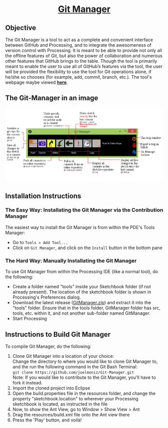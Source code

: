 # <div align="center"> <u>Git Manager </div></u>

## Objective  
  
The Git Manager is a tool to act as a complete and convenient interface between GitHub and Processing, and to integrate the awesomeness of version control with Processing. It is meant to be able to provide not only all the offline features of Git, but also the power of collaboration and numerous other features that GitHub brings to the table. Though the tool is primarily meant to enable the user to use all of GitHub’s features via the tool,  the user will be provided the flexibility to use the tool for Git operations alone, if he/she so chooses (for example, add, commit, branch, etc.). The tool's webpage maybe viewed [**here**](http://joelmoniz.com/git-manager/).
  
## The Git-Manager in an image  
![The super-intuitive, friendly neighbourhood Git-Manager](data/toolbar/help_screen.png)

## Installation Instructions

### The Easy Way: Installating the Git Manager via the Contribution Manager
The easiest way to install the Git Manager is from within the PDE's Tools Manager:

* Go to `Tools > Add Tool...`
* Click on `Git Manager`, and click on the `Install` button in the bottom pane

### The Hard Way: Manually Installating the Git Manager
To use Git Manager from within the Processing IDE (like a normal tool), do the following:

* Create a folder named "tools" inside your Sketchbook folder (if not already present). The location of the sketchbook folder is shown in Processing's Preferences dialog.
* Download the latest release ([GitManager.zip](https://github.com/joelmoniz/Git-Manager/releases/tag/latest)) and extract it into the "tools" folder. Ensure that in the tools folder, GitManager folder has src, tools, etc. within it, and not another sub-folder named GitManager.  
* Start Processing  

## Instructions to Build Git Manager
To compile Git Manager, do the following:

1. Clone Git Manager into a location of your choice:  
Change the directory to where you would like to clone Git Manager to, and the run the  following command in the Git Bash Terminal:   
`git clone https://github.com/joelmoniz/Git-Manager.git`  
Note: If you would like to contribute to the Git Manager, you'll have to fork it instead.  
2. Import the cloned project into Eclipse
3. Open the build.properties file in the resources folder, and change the property "sketchbook.location" to wherever your Processing sketchbook is located, as instructed in the file
4. Now, to show the Ant View, go to Window > Show View > Ant
5. Drag the resources/build.xml file onto the Ant view there
6. Press the 'Play' button, and voilà!

<!--  
>##Sources  
  
>The following is a list of sources that are being (or have been) used while creating this tool. Though the tool is not complete, this list will keep building up as the tool progresses so that I don't miss a source out:  
>
* [Processing Source Code](https://github.com/processing/processing)  
>Since I wanted the look and feel of Git Manager to be similar to Processing, a significant part of especially the Expertise Level Menu have been done with Processing's source-code used as a reference.
* [StackOverflow](http://stackoverflow.com/)  
>For every time I get stuck... If I listed down the number of times I've (already) opened this web-site when creating this tool, I'd probably spend a good half-an-hour counting :p  
* [Online Java Documentation](http://docs.oracle.com/javase/tutorial/uiswing/)  
>For every single time that I forget a complicated syntax :)
-->



<!---
The following describes how to set up a Processing tool project in Eclipse and build it successfully, and to make your tool ready for distribution.

## Import to Eclipse

There are two options to import the template project into Eclipse: using a Git [fork](https://help.github.com/articles/fork-a-repo) or using a downloaded package. If you are not familiar with Git or GitHub, you should opt for the downloaded package.

### Option A: GitHub

1. Fork the template repository to use as a starting point.
  * Navigate to https://github.com/processing/processing-tool-template in your browser.
  * Click the "Fork" button in the top-right of the page.
  * Once your fork is ready, open the new repository's "Settings" by clicking the link in the menu bar on the right.
  * Change the repository name to the name of your tool and save your changes.
  * NOTE: GitHub only allows you to fork a project once. If you need to create multiple forks, you can follow these [instructions](http://adrianshort.org/2011/11/08/create-multiple-forks-of-a-github-repo/).
1. Clone your new repository to your Eclipse workspace.
  * Open Eclipse and select the File â†’ Import... menu item.
  * Select Git â†’ Projects from Git, and click "Next >".
  * Select "URI" and click "Next >". 
  * Enter your repository's clone URL in the "URI" field. The remaining fields in the "Location" and "Connection" groups will get automatically filled in.
  * Enter your GitHub credentials in the "Authentication" group, and click "Next >".
  * Select the `master` branch on the next screen, and click "Next >".
  * The default settings on the "Local Configuration" screen should work fine, click "Next >".
  * Make sure "Import existing projects" is selected, and click "Next >".
  * Eclipse should find and select the `processing-tool-template` automatically, click "Finish".
1. Rename your Eclipse project.
  * In the Package Explorer, right-click (ctrl-click) on the folder icon of the `processing-tool-template` project, and select Refactor â†’ Rename... from the menu that pops up. 
  * Give the project the name of your tool, and click "OK".
  
### Option B: Downloaded Package

1. Download the latest Eclipse template from [here](https://github.com/processing/processing-tool-template/releases). **Don't unzip the ZIP file yet.**
1. Create a new Java project in Eclipse. 
  * From the menubar choose File â†’ New â†’ Java Project. 
  * Give the project the name of your tool.
  * Click "Finish".
1. Import the template source files.
  * Right-click (ctrl-click) onto the folder icon of your newly created project in the Package Explorer and select "Import..."`" from the menu that pops up. 
  * Select General â†’ Archive File, and click "Next >".
  * Navigate to the ZIP file you downloaded earlier in step 1, and click "Finish".
  
## Set Up and Compile
  
1. Add Processing to the project build path.
  * Open your project's "Properties" window. 
  * Under "Java Build Path", select the "Libraries" tab and then "Add External JARs...".
  * Locate and add Processing's `pde.jar` to your build path. If you're planning on using features of Processing's `PApplet` class, you'll need to add `core.jar` to the project's build path as well. It is recommended to make copies of `core.jar` and `pde.jar` in your Eclipse workspace in a `libs` folder. If this folder does not exist yet, create it. Read the [section below](#AddingJARs) regarding where to find the `core.jar` and `pde.jar` files.
  * Confirm the setup with "OK".
1. Edit the tool properties.
  * Open the `resources` folder inside of your Java project and double-click the `build.properties` file. You should see its contents in the Eclipse editor.
  * Edit the properties file, making changes to items 1-4 so that the values and paths are properly set for your project to compile. A path can be relative or absolute.
  * Make changes to items under 5. These are metadata used in the automatically generated HTML, README, and properties documents.
1. Compile your tool using Ant.
  * From the menu bar, choose Window â†’ Show View â†’ Ant. A tab with the title "Ant" will pop up on the right side of your Eclipse editor. 
  * Drag the `resources/build.xml` file in there, and a new item "ProcessingTools" will appear. 
  * Press the "Play" button inside the "Ant" tab.
1. BUILD SUCCESSFUL. The tool template will start to compile, control messages will appear in the console window, warnings can be ignored. When finished it should say BUILD SUCCESSFUL. Congratulations, you are set and you can start writing your own tool by making changes to the source code in folder `src`.
1. BUILD FAILED. In case the compile process fails, check the output in the console which will give you a closer idea of what went wrong. Errors may have been caused by
  * Incorrect path settings in the `build.properties` file. Things are most likely to go wrong at item 2, where you specify the path to `pde.jar` and other included JARs.
  * Error "Javadoc failed". If you are on Windows, make sure you are using a JDK instead of a JRE in order to be able to create the Javadoc for your tool. JRE does not come with the Javadoc application, but it is required to create tools from this template.

After having compiled and built your project successfully, you should be able to find your tool in Processing's sketchbook folder, examples will be listed in Processing's sketchbook menu. Files that have been created for the distribution of the tool are located in your Eclipse's `workspace/yourProject/distribution` folder. In there you will also find the `web` folder which contains the documentation, a ZIP file for downloading your tool, a folder with examples as well as the `index.html` and CSS file.

To distribute your tool please refer to the [Tool Guidelines](https://github.com/processing/processing/wiki/Tool-Guidelines).

## Source code

If you want to share your tool's source code (and we know you do), we recommend using an online repository available for free at [Google Code](http://code.google.com) or [GitHub](http://github.com).

## <a name='AddingJARs'/>Adding pde.jar and other .jar files to your classpath

The `pde.jar` file contains classes responsible for creating the Processing Development Environment itself. It must be part of your classpath when building a tool. The `core.jar` file does not necessarily need to be added to your classpath, however, you will need to include it if you plan on creating any external tool windows based on `PApplet`. On Windows and Linux, these files are located in the Processing distribution folder inside a folder named "lib". On Mac OS X, right-click `Processing.app` and use `Show Package Contents` to see the guts. The `lib` folder is at `Contents` â†’ `Resources` â†’ `Java` â†’ `lib`. For further information about the classes in `pde.jar`, you can see the source [here](http://code.google.com/p/processing/source/browse/trunk/processing#processing/app) and the developer documentation [here](http://processing.googlecode.com/svn/trunk/processing/build/javadoc/everything/index.html).

If you created a `libs` folder as described above, put the libraries you need to add to your classpath in there. In the `Properties` of your Java project, navigate to `Java Build Path` â†’ `Libraries`, and click `Add External JARs`. Select the `.jar` files from the `libs` folder that are required for compiling you project. Adjust the `build.properties` file accordingly.

The `libs` folder is recommended but not a requirement, nevertheless you need to specify where your `jar` files are located in your system in order to add them to the classpath.

In case a tool depends on systems libraries, put these dependencies next to the `jar` file. For example processing's `opengl.jar` library depends on JOGL hence the DLLs (for Windows) or jnilibs (for OS X) have to be located next to the `opengl.jar` file.

## The JDK, the JRE, Ant, & javadoc

For more information about these, see the relevant sections in the [Eclipse Library Template](https://github.com/processing/processing-library-template) README.

-->
